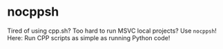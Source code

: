 # nocppsh
Tired of using cpp.sh? Too hard to run MSVC local projects? Use `nocppsh`! Here: Run CPP scripts as simple as running Python code!
